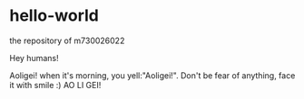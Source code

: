 # hello-world
the repository of m730026022

Hey humans!

Aoligei! when it's morning, you yell:"Aoligei!". 
Don't be fear of anything, face it with smile :)
AO LI GEI!
